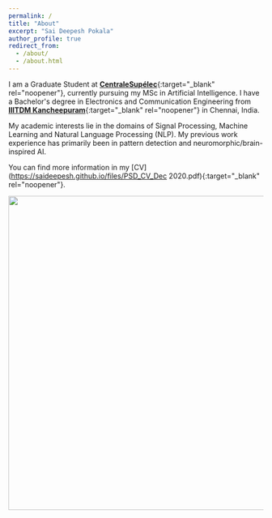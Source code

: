```yaml
---
permalink: /
title: "About"
excerpt: "Sai Deepesh Pokala"
author_profile: true
redirect_from:
  - /about/
  - /about.html
---
```


I am a Graduate Student at [**CentraleSupélec**](https://www.centralesupelec.fr/en){:target="_blank" rel="noopener"}, currently pursuing my MSc in Artificial Intelligence. I have a Bachelor's degree in Electronics and Communication Engineering from [**IIITDM Kancheepuram**](https://www.iiitdm.ac.in){:target="_blank" rel="noopener"} in Chennai, India.

My academic interests lie in the domains of Signal Processing, Machine Learning and Natural Language Processing (NLP). My previous work experience has primarily been in pattern detection and neuromorphic/brain-inspired AI.

You can find more information in my [CV](https://saideepesh.github.io/files/PSD_CV_Dec 2020.pdf){:target="_blank" rel="noopener"}.

<p align="center">
  <img width="620" height="620" src="https://saideepesh.github.io/files/Deepesh_Prague.jpeg?raw=true">
</p>

